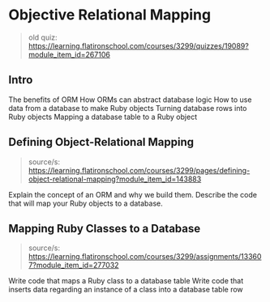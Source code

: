 # Objective Relational Mapping 
> old quiz: https://learning.flatironschool.com/courses/3299/quizzes/19089?module_item_id=267106

## Intro 
The benefits of ORM
How ORMs can abstract database logic
How to use data from a database to make Ruby objects
Turning database rows into Ruby objects
Mapping a database table to a Ruby object

## Defining Object-Relational Mapping
> source/s: https://learning.flatironschool.com/courses/3299/pages/defining-object-relational-mapping?module_item_id=143883

Explain the concept of an ORM and why we build them.
Describe the code that will map your Ruby objects to a database.

## Mapping Ruby Classes to a Database
> source/s: https://learning.flatironschool.com/courses/3299/assignments/133607?module_item_id=277032

Write code that maps a Ruby class to a database table
Write code that inserts data regarding an instance of a class into a database table row

